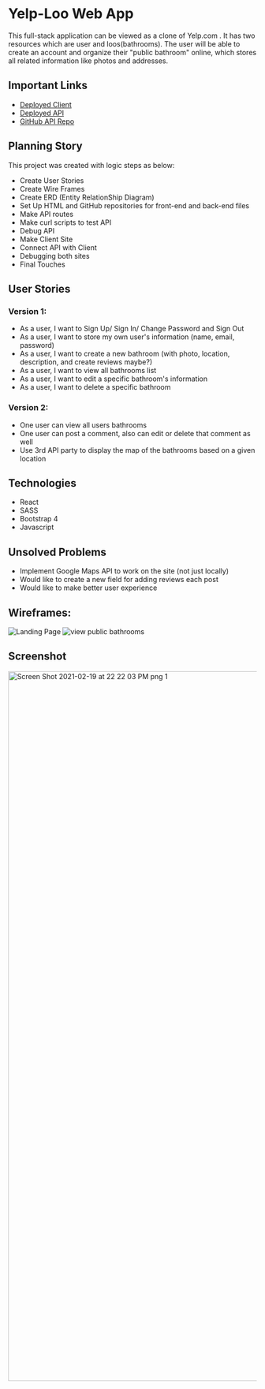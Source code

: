 # Yelp-Loo Web App

This full-stack application can be viewed as a clone of Yelp.com . It has two resources which are user and loos(bathrooms). The user will be able to create an account and organize their "public bathroom" online, which stores all related information like photos and addresses.


## Important Links
- [Deployed Client](https://hanvnguyen94.github.io/yelp-loo-client/)
- [Deployed API](https://mighty-headland-54225.herokuapp.com/)
- [GitHub API Repo](https://github.com/hanvnguyen94/yelp-loo-api)

## Planning Story
This project was created with logic steps as below:
- Create User Stories
- Create Wire Frames
- Create ERD (Entity RelationShip Diagram)
- Set Up HTML and GitHub repositories for front-end and back-end files
- Make API routes
- Make curl scripts to test API
- Debug API
- Make Client Site
- Connect API with Client
- Debugging both sites
- Final Touches

## User Stories

### Version 1:
- As a user, I want to Sign Up/ Sign In/ Change Password and Sign Out
- As a user, I want to store my own user's information (name, email, password)
- As a user, I want to create a new bathroom (with photo, location, description, and create reviews maybe?)
- As a user, I want to view all bathrooms list
- As a user, I want to edit a specific bathroom's information
- As a user, I want to delete a specific bathroom

### Version 2:
- One user can view all users bathrooms
- One user can post a comment, also can edit or delete that comment as well
- Use 3rd API party to display the map of the bathrooms based on a given location


## Technologies
- React
- SASS
- Bootstrap 4
- Javascript

## Unsolved Problems
- Implement Google Maps API to work on the site (not just locally)
- Would like to create a new field for adding reviews each post
- Would like to make better user experience

## Wireframes:
![Landing Page](https://user-images.githubusercontent.com/73920080/108145631-c4dc2100-7099-11eb-8a33-727c7ab3200b.png)
![view public bathrooms](https://user-images.githubusercontent.com/73920080/108145637-c60d4e00-7099-11eb-9919-8ce54387f8c9.png)

## Screenshot
<img width="1440" alt="Screen Shot 2021-02-19 at 22 22 03 PM png  1" src="https://user-images.githubusercontent.com/73920080/108582449-6dd88500-7301-11eb-9678-4b0dfda688be.png">

